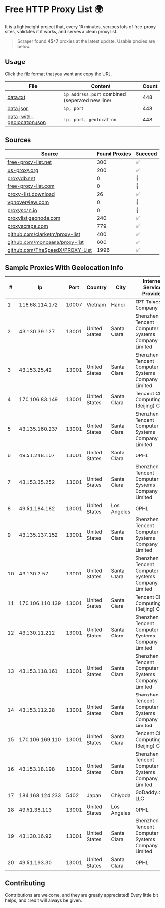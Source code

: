 
# Free HTTP Proxy List 🌍

It is a lightweight project that, every 10 minutes, scrapes lots of free-proxy sites, validates if it works, and serves a clean proxy list.


> Scraper found **4547** proxies at the latest update. Usable proxies are below.

## Usage

Click the file format that you want and copy the URL.


|File|Content|Count|
|----|-------|-----|
|[data.txt](https://raw.githubusercontent.com/themiralay/Proxy-List-World/master/data.txt)|`ip_address:port` combined (seperated new line)|448|
|[data.json](https://raw.githubusercontent.com/themiralay/Proxy-List-World/master/data.json)|`ip, port`|448|
|[data-with-geolocation.json](https://raw.githubusercontent.com/themiralay/Proxy-List-World/master/data-with-geolocation.json)|`ip, port, geolocation`|448|

## Sources

|Source|Found Proxies|Succeed|
|------|-------------|-------|
|[free-proxy-list.net](https://free-proxy-list.net)|300|✅|
|[us-proxy.org](https://www.us-proxy.org)|200|✅|
|[proxydb.net](http://proxydb.net)|0|🚫|
|[free-proxy-list.com](https://free-proxy-list.com/?page=&port=&type%5B%5D=http&type%5B%5D=https&up_time=0&search=Search)|0|🚫|
|[proxy-list.download](https://www.proxy-list.download/HTTP)|26|✅|
|[vpnoverview.com](https://vpnoverview.com/privacy/anonymous-browsing/free-proxy-servers)|0|🚫|
|[proxyscan.io](https://www.proxyscan.io)|0|🚫|
|[proxylist.geonode.com](https://proxylist.geonode.com/api/proxy-list?limit=300&page=1&sort_by=lastChecked&sort_type=desc&protocols=http,https)|240|✅|
|[proxyscrape.com](https://api.proxyscrape.com/v2/?request=displayproxies&protocol=http&timeout=10000&country=all&ssl=all&anonymity=all)|779|✅|
|[github.com/clarketm/proxy-list](https://raw.githubusercontent.com/clarketm/proxy-list/master/proxy-list-raw.txt)|400|✅|
|[github.com/monosans/proxy-list](https://raw.githubusercontent.com/monosans/proxy-list/main/proxies/http.txt)|606|✅|
|[github.com/TheSpeedX/PROXY-List](https://raw.githubusercontent.com/TheSpeedX/PROXY-List/master/http.txt)|1996|✅|


## Sample Proxies With Geolocation Info

|#|Ip|Port|Country|City|Internet Service Provider|
|-|--|----|-------|----|-------------------------|
|1|118.68.114.172|10007|Vietnam|Hanoi|FPT Telecom Company|
|2|43.130.39.127|13001|United States|Santa Clara|Shenzhen Tencent Computer Systems Company Limited|
|3|43.153.25.42|13001|United States|Santa Clara|Shenzhen Tencent Computer Systems Company Limited|
|4|170.106.83.149|13001|United States|Santa Clara|Tencent Cloud Computing (Beijing) Co|
|5|43.135.160.237|13001|United States|Santa Clara|Shenzhen Tencent Computer Systems Company Limited|
|6|49.51.248.107|13001|United States|Santa Clara|OPHL|
|7|43.153.35.252|13001|United States|Santa Clara|Shenzhen Tencent Computer Systems Company Limited|
|8|49.51.184.182|13001|United States|Los Angeles|OPHL|
|9|43.135.137.152|13001|United States|Santa Clara|Shenzhen Tencent Computer Systems Company Limited|
|10|43.130.2.57|13001|United States|Santa Clara|Shenzhen Tencent Computer Systems Company Limited|
|11|170.106.110.139|13001|United States|Santa Clara|Tencent Cloud Computing (Beijing) Co|
|12|43.130.11.212|13001|United States|Santa Clara|Shenzhen Tencent Computer Systems Company Limited|
|13|43.153.118.161|13001|United States|Santa Clara|Shenzhen Tencent Computer Systems Company Limited|
|14|43.153.112.28|13001|United States|Santa Clara|Shenzhen Tencent Computer Systems Company Limited|
|15|170.106.169.110|13001|United States|Santa Clara|Tencent Cloud Computing (Beijing) Co|
|16|43.153.18.198|13001|United States|Santa Clara|Shenzhen Tencent Computer Systems Company Limited|
|17|184.168.124.233|5402|Japan|Chiyoda|GoDaddy.com, LLC|
|18|49.51.38.113|13001|United States|Los Angeles|OPHL|
|19|43.130.16.92|13001|United States|Santa Clara|Shenzhen Tencent Computer Systems Company Limited|
|20|49.51.193.30|13001|United States|Santa Clara|OPHL|



## Contributing

Contributions are welcome, and they are greatly appreciated! Every
little bit helps, and credit will always be given.

